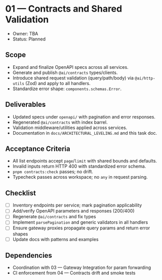 # 01 — Contracts and Shared Validation

- Owner: TBA
- Status: Planned

## Scope

- Expand and finalize OpenAPI specs across all services.
- Generate and publish `@ai/contracts` types/clients.
- Introduce shared request validation (query/path/body) via `@ai/http-utils` (Zod) and apply to all handlers.
- Standardize error shape: `components.schemas.Error`.

## Deliverables

- Updated specs under `openapi/` with pagination and error responses.
- Regenerated `@ai/contracts` with index barrel.
- Validation middleware/utilities applied across services.
- Documentation in `docs/ARCHITECTURAL_LEVELING.md` and this task doc.

## Acceptance Criteria

- All list endpoints accept `page`/`limit` with shared bounds and defaults.
- Invalid inputs return HTTP 400 with standardized error schema.
- `pnpm contracts:check` passes; no drift.
- Typecheck passes across workspace; no `any` in request parsing.

## Checklist

- [ ] Inventory endpoints per service; mark pagination applicability
- [ ] Add/verify OpenAPI parameters and responses (200/400)
- [ ] Regenerate `@ai/contracts` and fix types
- [ ] Implement `parsePagination` and generic validators in all handlers
- [ ] Ensure gateway proxies propagate query params and return error shapes
- [ ] Update docs with patterns and examples

## Dependencies

- Coordination with 03 — Gateway Integration for param forwarding
- CI enforcement from 04 — Contracts drift and smoke tests
